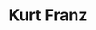 ---
title: "Kurt Franz"
excerpt: "Project Participant"
sidebar:
  - title: "Kurt Franz"
    text: "Project Participant"
    links:
        label: "Website"
        icon: "fas fa-fw fa-link"
        url: "https://uni-tuebingen.de/fakultaeten/philosophische-fakultaet/fachbereiche/aoi/orient-islamwissenschaft/abteilung/mitarbeiterinnen/kurt-franz/"
toc: true
toc_sticky: true
layout: single
---